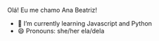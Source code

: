 Olá! Eu me chamo Ana Beatriz!

- 🌱 I’m currently learning Javascript and Python
- 😄 Pronouns: she/her ela/dela
